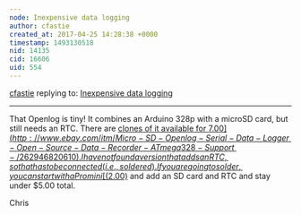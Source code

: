 ```yaml
---
node: Inexpensive data logging
author: cfastie
created_at: 2017-04-25 14:28:38 +0000
timestamp: 1493130518
nid: 14135
cid: 16606
uid: 554
---
```




[cfastie](../profile/cfastie) replying to: [Inexpensive data logging](../notes/cfastie/04-25-2017/inexpensive-data-logging)

----
That Openlog is tiny! It combines an Arduino 328p with a microSD card, but still needs an RTC.  There are [clones of it available for $7.00](http://www.ebay.com/itm/Micro-SD-Openlog-Serial-Data-Logger-Open-Source-Data-Recorder-ATmega328-Support-/262946820610). I have not found a version that adds an RTC, so that has to be connected (i.e., soldered). If you are going to solder, you can start with a Pro mini [($2.00)](http://www.ebay.com/itm/Redesign-Pro-Mini-atmega328-3-3V-8M-Replace-ATmega128-Arduino-Compatible-Nano-GM-/262136733170) and add an SD card and RTC and stay under $5.00 total.  

Chris